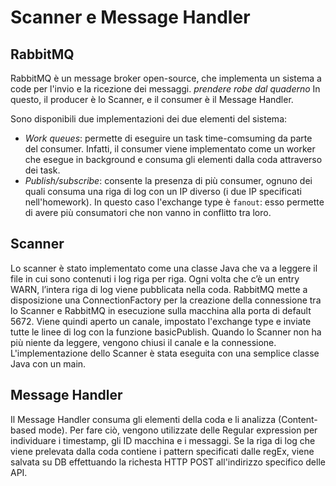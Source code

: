 # Scanner e Message Handler

## RabbitMQ
RabbitMQ è un message broker open-source, che implementa un sistema a code per
l'invio e la ricezione dei messaggi. 
*prendere robe dal quaderno*
In questo, il producer è lo Scanner, e il consumer è il Message Handler.

Sono disponibili due implementazioni dei due elementi del sistema:

* *Work queues*: permette di eseguire un task time-comsuming da parte del consumer. Infatti, il consumer viene implementato come un worker che esegue in background e consuma gli elementi dalla coda attraverso dei task. 
* *Publish/subscribe*: consente la presenza di più consumer, ognuno dei quali consuma una riga di log con un IP diverso (i due IP specificati nell'homework). In questo caso l'exchange type è `fanout`: esso permette di avere più consumatori che non vanno in conflitto tra loro.

## Scanner
Lo scanner è stato implementato come una classe Java che va a leggere il file
in cui sono contenuti i log riga per riga. Ogni volta che c’è un entry WARN, 
l’intera riga di log viene pubblicata nella coda. 
RabbitMQ mette a disposizione una ConnectionFactory per la creazione della 
connessione tra lo Scanner e RabbitMQ in esecuzione sulla macchina alla porta di 
default 5672. Viene quindi aperto un canale, impostato l'exchange type e inviate
tutte le linee di log con la funzione basicPublish. 
Quando lo Scanner non ha più niente da leggere, vengono chiusi il canale e la 
connessione.
L'implementazione dello Scanner è stata eseguita con una semplice classe Java con
un main.


## Message Handler
Il Message Handler consuma gli elementi della coda e li analizza 
(Content-based mode).
Per fare ciò, vengono utilizzate delle Regular expression per individuare i 
timestamp, gli ID macchina e i messaggi. Se la riga di log che viene prelevata 
dalla coda contiene i pattern specificati dalle regEx, viene salvata su DB 
effettuando la richesta HTTP POST all'indirizzo specifico delle API.



